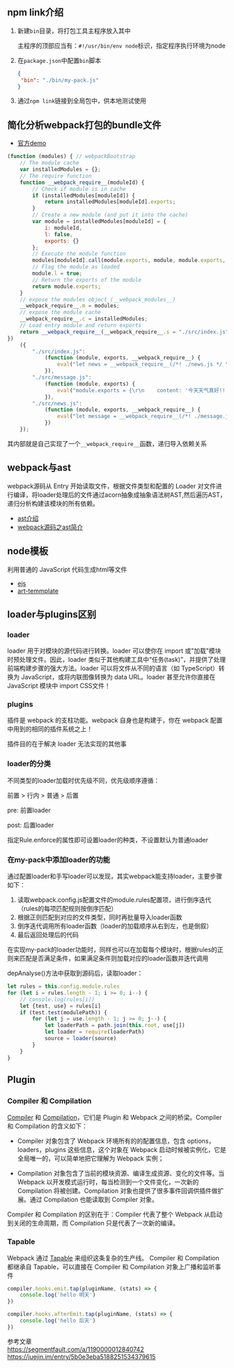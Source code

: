 ## npm link介绍
1. 新建`bin`目录，将打包工具主程序放入其中

   主程序的顶部应当有：`#!/usr/bin/env node`标识，指定程序执行环境为node

2. 在`package.json`中配置`bin`脚本

   ```json
   {
   	"bin": "./bin/my-pack.js"
   }
   ```

3. 通过`npm link`链接到全局包中，供本地测试使用

## 简化分析webpack打包的bundle文件

- [官方demo](https://github.com/chinanf-boy/minipack-explain)
```js
(function (modules) { // webpackBootstrap
    // The module cache
    var installedModules = {};
    // The require function
    function __webpack_require__(moduleId) {
        // Check if module is in cache
        if (installedModules[moduleId]) {
            return installedModules[moduleId].exports;
        }
        // Create a new module (and put it into the cache)
        var module = installedModules[moduleId] = {
            i: moduleId,
            l: false,
            exports: {}
        };
        // Execute the module function
        modules[moduleId].call(module.exports, module, module.exports, __webpack_require__);
        // Flag the module as loaded
        module.l = true;
        // Return the exports of the module
        return module.exports;
    }
    // expose the modules object (__webpack_modules__)
    __webpack_require__.m = modules;
    // expose the module cache
    __webpack_require__.c = installedModules;
    // Load entry module and return exports
    return __webpack_require__(__webpack_require__.s = "./src/index.js");
})
    ({
        "./src/index.js":
            (function (module, exports, __webpack_require__) {
                eval("let news = __webpack_require__(/*! ./news.js */ \"./src/news.js\")\r\nconsole.log(news.content)\n\n//# sourceURL=webpack:///./src/index.js?");
            }),
        "./src/message.js":
            (function (module, exports) {
                eval("module.exports = {\r\n    content: '今天天气真好!!!'\r\n}\n\n//# sourceURL=webpack:///./src/message.js?");
            }),
        "./src/news.js":
            (function (module, exports, __webpack_require__) {
                eval("let message = __webpack_require__(/*! ./message.js */ \"./src/message.js\")\r\n\r\nmodule.exports = {\r\n    content: '今天我想说:' + message.content\r\n}\n\n//# sourceURL=webpack:///./src/news.js?");
            })
    });
```

其内部就是自己实现了一个`__webpack_require__`函数，递归导入依赖关系

## webpack与ast

webpack源码从 Entry 开始读取文件，根据文件类型和配置的 Loader 对文件进行编译，将loader处理后的文件通过acorn抽象成抽象语法树AST,然后遍历AST，递归分析构建该模块的所有依赖。

- [ast介绍](https://juejin.im/post/5bff941e5188254e3b31b424)
- [webpack源码之ast简介](https://segmentfault.com/a/1190000014178462)

## node模板

利用普通的 JavaScript 代码生成html等文件
- [ejs](https://ejs.bootcss.com/)
- [art-temmplate](https://aui.github.io/art-template/zh-cn/docs/)

## loader与plugins区别
### loader
loader 用于对模块的源代码进行转换。loader 可以使你在 import 或"加载"模块时预处理文件。因此，loader 类似于其他构建工具中“任务(task)”，并提供了处理前端构建步骤的强大方法。loader 可以将文件从不同的语言（如 TypeScript）转换为 JavaScript，或将内联图像转换为 data URL。loader 甚至允许你直接在 JavaScript 模块中 import CSS文件！
### plugins
插件是 webpack 的支柱功能。webpack 自身也是构建于，你在 webpack 配置中用到的相同的插件系统之上！

插件目的在于解决 loader 无法实现的其他事

### loader的分类

不同类型的loader加载时优先级不同，优先级顺序遵循：

前置 > 行内 > 普通 > 后置

pre: 前置loader

post: 后置loader

指定Rule.enforce的属性即可设置loader的种类，不设置默认为普通loader

### 在my-pack中添加loader的功能

通过配置loader和手写loader可以发现，其实webpack能支持loader，主要步骤如下：

1. 读取webpack.config.js配置文件的module.rules配置项，进行倒序迭代（rules的每项匹配规则按倒序匹配）
2. 根据正则匹配到对应的文件类型，同时再批量导入loader函数
3. 倒序迭代调用所有loader函数（loader的加载顺序从右到左，也是倒叙）
4. 最后返回处理后的代码

在实现my-pack的loader功能时，同样也可以在加载每个模块时，根据rules的正则来匹配是否满足条件，如果满足条件则加载对应的loader函数并迭代调用

depAnalyse()方法中获取到源码后，读取loader：

```js
let rules = this.config.module.rules
for (let i = rules.length - 1; i >= 0; i--) {
    // console.log(rules[i])
    let {test, use} = rules[i]
    if (test.test(modulePath)) {
        for (let j = use.length - 1; j >= 0; j--) {
            let loaderPath = path.join(this.root, use[j])
            let loader = require(loaderPath)
            source = loader(source)
        }
    }
}
```

## Plugin
### Compiler 和 Compilation
[Compiler](https://webpack.docschina.org/api/compiler) 和 [Compilation](https://webpack.docschina.org/api/compilation/)，它们是 Plugin 和 Webpack 之间的桥梁。Compiler 和 Compilation 的含义如下：
- Compiler 对象包含了 Webpack 环境所有的的配置信息，包含 options，loaders，plugins 这些信息，这个对象在 Webpack 启动时候被实例化，它是全局唯一的，可以简单地把它理解为 Webpack 实例；

- Compilation 对象包含了当前的模块资源、编译生成资源、变化的文件等。当 Webpack 以开发模式运行时，每当检测到一个文件变化，一次新的 Compilation 将被创建。Compilation 对象也提供了很多事件回调供插件做扩展。通过 Compilation 也能读取到 Compiler 对象。

Compiler 和 Compilation 的区别在于：Compiler 代表了整个 Webpack 从启动到关闭的生命周期，而 Compilation 只是代表了一次新的编译。

### Tapable
Webpack 通过 [Tapable](https://webpack.docschina.org/api/tapable/#src/components/Sidebar/Sidebar.jsx) 来组织这条复杂的生产线。
Compiler 和 Compilation 都继承自 Tapable，可以直接在 Compiler 和 Compilation 对象上广播和监听事件

```js
compiler.hooks.emit.tap(pluginName, (stats) => {
    console.log('hello 明天')
})

compiler.hooks.afterEmit.tap(pluginName, (stats) => {
    console.log('hello 后天')
})
```

参考文章 <br>
https://segmentfault.com/a/1190000012840742 <br>
https://juejin.im/entry/5b0e3eba5188251534379615 <br>